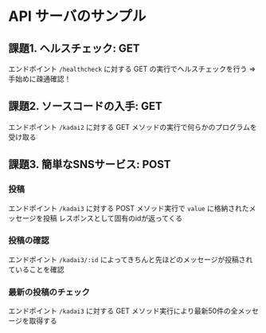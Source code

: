 # API サーバのサンプル

## 課題1. ヘルスチェック: GET
エンドポイント `/healthcheck` に対する GET の実行でヘルスチェックを行う
=> 手始めに疎通確認！

## 課題2. ソースコードの入手: GET
エンドポイント `/kadai2` に対する GET メソッドの実行で何らかのプログラムを受け取る

## 課題3. 簡単なSNSサービス: POST
### 投稿
エンドポイント `/kadai3` に対する POST メソッド実行で `value` に格納されたメッセージを投稿
レスポンスとして固有のidが返ってくる

### 投稿の確認
エンドポイント `/kadai3/:id` によってきちんと先ほどのメッセージが投稿されていることを確認

### 最新の投稿のチェック
エンドポイント `/kadai3` に対する GET メソッド実行により最新50件の全メッセージを取得する
